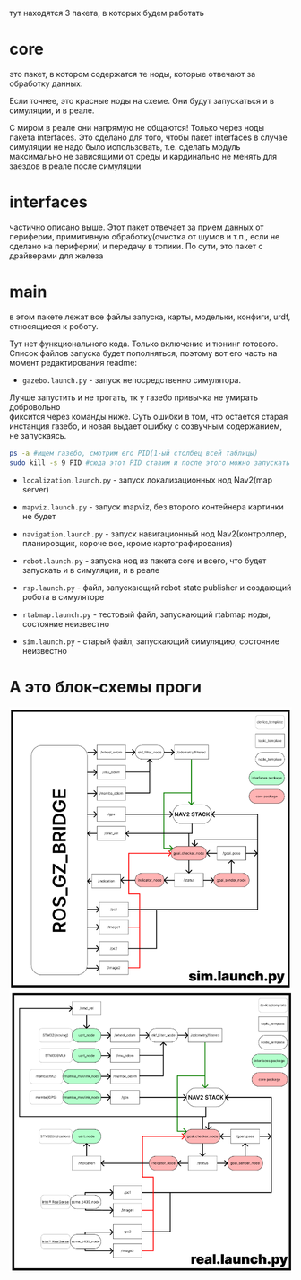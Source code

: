тут находятся 3 пакета, в которых будем работать
<h1>core</h1>
это пакет, в котором содержатся те ноды, которые отвечают за обработку данных.  

Если точнее, это красные ноды на схеме. Они будут запускаться и в симуляции, и в реале.  

С миром в реале они напрямую не общаются! Только через ноды пакета interfaces. Это сделано для того, чтобы пакет interfaces в случае симуляции не надо было использовать, т.е. сделать модуль максимально не зависящими от среды и кардинально не менять для заездов в реале после симуляции

<h1>interfaces</h1>

частично описано выше. Этот пакет отвечает за прием данных от периферии, примитивную обработку(очистка от шумов и т.п., если не сделано на периферии) и передачу в топики. По сути, это пакет с драйверами для железа

<h1>main</h1>

в этом пакете лежат все файлы запуска, карты, модельки, конфиги, urdf, относящиеся к роботу.  

Тут нет функционального кода. Только включение и тюнинг готового. Список файлов запуска будет пополняться, поэтому вот его часть на момент редактирования readme:  
* `gazebo.launch.py` - запуск непосредственно симулятора.  

Лучше запустить и не трогать, тк у газебо привычка не умирать добровольно  
фиксится через команды ниже. Суть ошибки в том, что остается старая инстанция газебо, и новая выдает ошибку с созвучным содержанием, не запускаясь.


```bash
ps -a #ищем газебо, смотрим его PID(1-ый столбец всей таблицы)
sudo kill -s 9 PID #сюда этот PID ставим и после этого можно запускать
```


* `localization.launch.py` - запуск локализационных нод Nav2(map server)  

* `mapviz.launch.py` - запуск mapviz, без второго контейнера картинки не будет 

* `navigation.launch.py` - запуск навигационный нод Nav2(контроллер, планировщик, короче все, кроме картографирования) 

* `robot.launch.py` - запуска нод из пакета core и всего, что будет запускать и в симуляции, и в реале  

* `rsp.launch.py` - файл, запускающий robot state publisher и создающий робота в симуляторе 

* `rtabmap.launch.py` - тестовый файл, запускающий rtabmap ноды, состояние неизвестно  

* `sim.launch.py` - старый файл, запускающий симуляцию, состояние неизвестно

<h1>А это блок-схемы проги</h1>


![alt text](image-1.png)  
![alt text](image-2.png)

